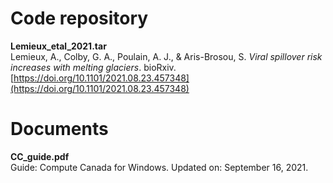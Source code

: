 Code repository
===============
**Lemieux_etal_2021.tar**<br/>
Lemieux, A., Colby, G. A., Poulain, A. J., & Aris-Brosou, S. *Viral spillover risk increases with melting glaciers*. bioRxiv. [https://doi.org/10.1101/2021.08.23.457348](https://doi.org/10.1101/2021.08.23.457348)

Documents
===============
**CC_guide.pdf**<br/>
Guide: Compute Canada for Windows. Updated on: September 16, 2021.
